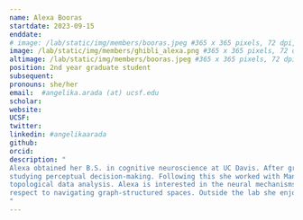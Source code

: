```yaml
---
name: Alexa Booras
startdate: 2023-09-15
enddate:
# image: /lab/static/img/members/booras.jpeg #365 x 365 pixels, 72 dpi, JPG
image: /lab/static/img/members/ghibli_alexa.png #365 x 365 pixels, 72 dpi, JPG
altimage: /lab/static/img/members/booras.jpeg #365 x 365 pixels, 72 dpi, JPG
position: 2nd year graduate student
subsequent:
pronouns: she/her
email:  #angelika.arada (at) ucsf.edu
scholar:
website:
UCSF:
twitter:
linkedin: #angelikaarada
github:
orcid:
description: "
Alexa obtained her B.S. in cognitive neuroscience at UC Davis. After graduating she worked with Timothy Hanks at UC Davis 
studying perceptual decision-making. Following this she worked with Manish Saggar at Stanford researching brain dynamics through 
topological data analysis. Alexa is interested in the neural mechanisms of memory-guided decision-making, particularly with 
respect to navigating graph-structured spaces. Outside the lab she enjoys reading, art, and being outdoors.
"
---
```

